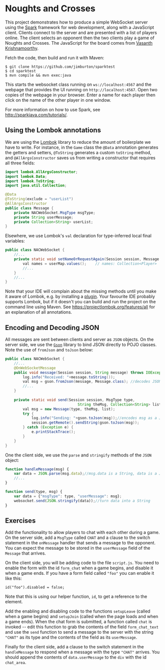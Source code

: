 # Noughts and Crosses

This project demonstrates how to produce a simple WebSocket server using the [Spark](http://sparkjava.com) framework 
for web development, along with a JavaScript client. Clients connect to the server and are presented with a list of players 
online. The client selects an opponent then the two clients play a game of Noughts and Crosses. The JavaScript for the 
board comes from [Vasanth Krishnamoorthy](https://codepen.io/vasanthkay/details/KVzYzG).

Fetch the code, then build and run it with Maven:

    $ git clone https://github.com/jimburton/sparktest
    $ cd sparktest
    $ mvn compile && mvn exec:java

This starts the websocket class running on `ws://localhost:4567` and the webpage that provides the UI running
on `http://localhost:4567`. Open two copies of the webpage in your browser. Enter a name for each player then 
click on the name of the other player in one window.

For more information on how to use Spark, see http://sparkjava.com/tutorials/.
    
## Using the Lombok annotations

We are using the [Lombok](https://projectlombok.org) library to reduce the amount of boilerplate 
we have to write. For instance, in the `Game` class the `@Data` annotation generates the getters 
and setters, `@ToString` generates a custom `toString` method, and `@AllArgsConstructor` saves us
from writing a constructor that requires all three fields:

```java
import lombok.AllArgsConstructor;
import lombok.Data;
import lombok.ToString;
import java.util.Collection;

@Data
@ToString(exclude = "userList")
@AllArgsConstructor
public class Message {
    private NACWebSocket.MsgType msgType;
    private String userMessage;
    private Collection<String> userList;
}

```

Elsewhere, we use Lombok's `val` declaration for type-inferred local final variables:

```java
public class NACWebSocket {
    //...
    private static void setNameOrRequestAgain(Session session, Message msg) {   
        val names = userMap.values();    // names: Collection<Player>
        //...
    }
    //...
}
```
           
Note that your IDE will complain about the missing methods until you make it aware of Lombok, 
e.g. by installing a [plugin](https://plugins.jetbrains.com/plugin/6317-lombok-plugin). Your 
favourite IDE probably supports Lombok, but if it doesn't you can build and run the project 
on the command line using Maven. See https://projectlombok.org/features/all for an explanation 
of all annotations.

## Encoding and Decoding JSON

All messages are sent between clients and server as `JSON` objects. On the server side, we use
the [`Gson`](https://github.com/google/gson) library to bind JSON directly to POJO classes. Note 
the use of `fromJson` and `toJson` below:

```java
public class NACWebSocket {
    //...
    @OnWebSocketMessage
    public void message(Session session, String message) throws IOException { 
        log.info("Received: "+message.toString());
        val msg = gson.fromJson(message, Message.class); //decodes JSON and packs it into an instance of Message
        //...
    }
    
    private static void send(Session session, MsgType type,
                                 String theMsg, Collection<String> list) {
        val msg = new Message(type, theMsg, list);
        try {
            log.info("Sending: "+gson.toJson(msg));//encodes msg as a JSON string
            session.getRemote().sendString(gson.toJson(msg)); 
        } catch (Exception e) {
            e.printStackTrace(); 
        } 
    }
}
```

One the client side, we use the `parse` and `stringify` methods of the `JSON` object:

```javascript
function handleMessage(msg) {
    var data = JSON.parse(msg.data);//msg.data is a String, data is a JS object
    //...
}

function send(type, msg) {
    var data = {"msgType": type, "userMessage": msg};
    websocket.send(JSON.stringify(data));//turn data into a String
}
```

## Exercises

Add the functionality to allow players to chat with each other during a game. On the server side,
add a `MsgType` called `CHAT` and a clause to the switch statement in the `onMessage` handler that
sends a message to the opponent. You can expect the message to be stored in the `userMessage` field
of the `Message` that arrives.

On the client side, you will be adding code to the file `script.js`. You need to enable the form 
with the id `form_chat` when a game begins, and disable it when a game ends. If you have a form 
field called `"foo"` you can enable it like this:

    id("foo").disabled = false;
    
Note that this is using our helper function, `id`, to get a reference to the element.

Add the enabling and disabling code to the functions `setupLeave` (called when a game begins) and
`setupJoin` (called when the page loads and when a game ends). When the chat form is submitted, 
a function called `chat` is invoked -- edit this function to grab the contents of the field
`form_chat_text` and use the `send` function to send a message to the server with the string 
`"CHAT"` as its type and the contents of the field as its `userMessage`.

Finally for the client side, add a clause to the switch statement in the `handleMessage` to respond
when a message with the type `"CHAT"` arrives. You should append the contents of `data.userMessage`
to the `div` with the id `chat_area`.